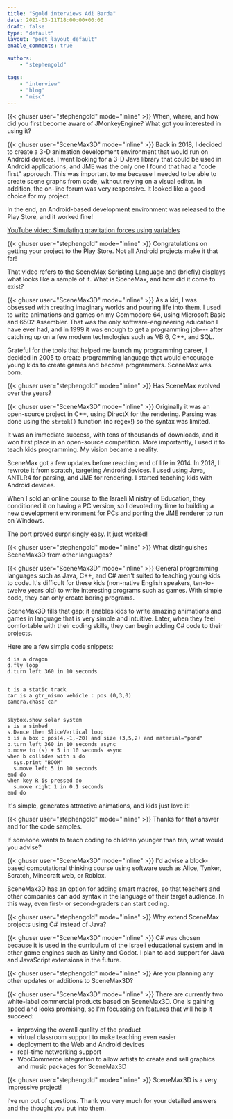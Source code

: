```yaml
---
title: "Sgold interviews Adi Barda"
date: 2021-03-11T18:00:00+00:00
draft: false
type: "default"
layout: "post_layout_default"
enable_comments: true

authors:
    - "stephengold"

tags:
    - "interview"
    - "blog"
    - "misc"
---
```


{{< ghuser  user="stephengold" mode="inline" >}}
When, where, and how did you first become aware of JMonkeyEngine?
What got you interested in using it?


{{< ghuser  user="SceneMax3D" mode="inline" >}}
Back in 2018, I decided to create a 3-D animation development environment
that would run on Android devices.
I went looking for a 3-D Java library
that could be used in Android applications,
and JME was the only one I found that had a "code first" approach.
This was important to me
because I needed to be able to create scene graphs from code,
without relying on a visual editor.
In addition, the on-line forum was very responsive.
It looked like a good choice for my project.

In the end, an Android-based development environment
was released to the Play Store, and it worked fine!

[YouTube video: Simulating gravitation forces using variables](https://www.youtube.com/watch?v=bMMLJF7GIH4)


{{< ghuser  user="stephengold" mode="inline" >}}
Congratulations on getting your project to the Play Store.
Not all Android projects make it that far!

That video refers to the SceneMax Scripting Language
and (briefly) displays what looks like a sample of it.
What is SceneMax, and how did it come to exist?


{{< ghuser  user="SceneMax3D" mode="inline" >}}
As a kid, I was obsessed
with creating imaginary worlds and pouring life into them.
I used to write animations and games on my Commodore 64,
using Microsoft Basic and 6502 Assembler.
That was the only software-engineering education I have ever had,
and in 1999 it was enough to get a programming job---
after catching up on a few modern technologies
such as VB 6, C++, and SQL.

Grateful for the tools that helped me launch my programming career,
I decided in 2005 to create programming language that would encourage
young kids to create games and become programmers.
SceneMax was born.


{{< ghuser  user="stephengold" mode="inline" >}}
Has SceneMax evolved over the years?


{{< ghuser  user="SceneMax3D" mode="inline" >}}
Originally it was an open-source project in C++,
using DirectX for the rendering.
Parsing was done using the `strtok()` function (no regex!)
so the syntax was limited.

It was an immediate success, with tens of thousands of downloads,
and it won first place in an open-source competition.
More importantly, I used it to teach kids programming.
My vision became a reality.

SceneMax got a few updates before reaching end of life in 2014.
In 2018, I rewrote it from scratch, targeting Android devices.
I used using Java, ANTLR4 for parsing, and JME for rendering.
I started teaching kids with Android devices.

When I sold an online course to the Israeli Ministry of Education,
they conditioned it on having a PC version,
so I devoted my time to building a new development environment for PCs
and porting the JME renderer to run on Windows.

The port proved surprisingly easy. It just worked!


{{< ghuser  user="stephengold" mode="inline" >}}
What distinguishes SceneMax3D from other languages?


{{< ghuser  user="SceneMax3D" mode="inline" >}}
General programming languages such as Java, C++, and C#
aren't suited to teaching young kids to code.
It's difficult for these kids
(non-native English speakers, ten-to-twelve years old)
to write interesting programs such as games.
With simple code, they can only create boring programs.

SceneMax3D fills that gap;
it enables kids to write amazing animations and games
in language that is very simple and intuitive.
Later, when they feel comfortable with their coding skills,
they can begin adding C# code to their projects.

Here are a few simple code snippets:

    d is a dragon
    d.fly loop
    d.turn left 360 in 10 seconds


    t is a static track
    car is a gtr_nismo vehicle : pos (0,3,0)
    camera.chase car


    skybox.show solar system
    s is a sinbad
    s.Dance then SliceVertical loop
    b is a box : pos(4,-1,-20) and size (3,5,2) and material="pond"
    b.turn left 360 in 10 seconds async
    b.move to (s) + 5 in 10 seconds async
    when b collides with s do
      sys.print "BOOM"
      s.move left 5 in 10 seconds
    end do
    when key R is pressed do
      s.move right 1 in 0.1 seconds
    end do

It's simple, generates attractive animations, and kids just love it!


{{< ghuser  user="stephengold" mode="inline" >}}
Thanks for that answer and for the code samples.

If someone wants to teach coding to children younger than ten,
what would you advise?


{{< ghuser  user="SceneMax3D" mode="inline" >}}
I'd advise a block-based computational thinking course
using software such as Alice, Tynker, Scratch, Minecraft web, or Roblox.

SceneMax3D has an option for adding smart macros,
so that teachers and other companies can add syntax
in the language of their target audience.
In this way, even first- or second-graders can start coding.


{{< ghuser  user="stephengold" mode="inline" >}}
Why extend SceneMax projects using C# instead of Java?


{{< ghuser  user="SceneMax3D" mode="inline" >}}
C# was chosen because it is used
in the curriculum of the Israeli educational system
and in other game engines such as Unity and Godot.
I plan to add support for Java and JavaScript extensions in the future.


{{< ghuser  user="stephengold" mode="inline" >}}
Are you planning any other updates or additions to SceneMax3D?


{{< ghuser  user="SceneMax3D" mode="inline" >}}
There are currently two white-label commercial products based on SceneMax3D.
One is gaining speed and looks promising,
so I'm focussing on features that will help it succeed:

* improving the overall quality of the product
* virtual classroom support to make teaching even easier
* deployment to the Web and Android devices
* real-time networking support
* WooCommerce integration to allow artists to create and sell graphics and music packages for SceneMax3D


{{< ghuser  user="stephengold" mode="inline" >}}
SceneMax3D is a very impressive project!

I’ve run out of questions.
Thank you very much for your detailed answers
and the thought you put into them.
